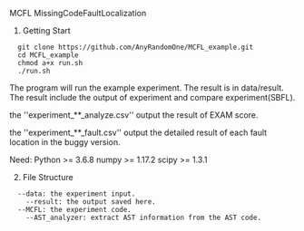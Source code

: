 MCFL
MissingCodeFaultLocalization

1. Getting Start

```
  git clone https://github.com/AnyRandomOne/MCFL_example.git
  cd MCFL_example
  chmod a+x run.sh
  ./run.sh
```
  The program will run the example experiment. The result is in data/result. The result include the output of experiment and compare experiment(SBFL).

  the ''experiment_**_analyze.csv'' output the result of EXAM score.

  the ''experiment_**_fault.csv'' output the detailed result of each fault location in the buggy version.

  Need: 
    Python >= 3.6.8
    numpy >= 1.17.2
    scipy >= 1.3.1

2. File Structure
```
  --data: the experiment input.
    --result: the output saved here.
  --MCFL: the experiment code.
    --AST_analyzer: extract AST information from the AST code.
```
